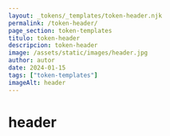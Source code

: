 ```yaml
---
layout: _tokens/_templates/token-header.njk
permalink: /token-header/
page_section: token-templates
titulo: token-header
descripcion: token-header
image: /assets/static/images/header.jpg
author: autor
date: 2024-01-15 
tags: ["token-templates"]
imageAlt: header
---
```

# header


